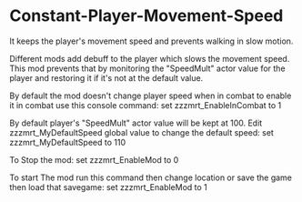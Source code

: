# Constant-Player-Movement-Speed
It keeps the player's movement speed and prevents walking in slow motion.

Different mods add debuff to the player which slows the movement speed. This mod prevents that by monitoring the "SpeedMult" actor value for the player and restoring it if it's not at the default value.

By default the mod doesn't change player speed when in combat to enable it in combat use this console command:
set zzzmrt_EnableInCombat to 1

By default player's "SpeedMult" actor value will be kept at 100. Edit zzzmrt_MyDefaultSpeed global value to change the default speed:
set zzzmrt_MyDefaultSpeed to 110

To Stop the mod: 
set zzzmrt_EnableMod to 0

To start The mod run this command then change location or save the game then load that savegame:
set zzzmrt_EnableMod to 1


